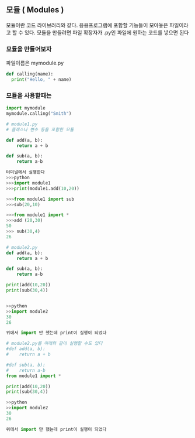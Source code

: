 ## 모듈 ( Modules )
모듈이란 코드 라이브러리와 같다. 
응용프로그램에 포함할 기능들이 모아놓은 파일이라고 할 수 있다.
모듈을 만들려면 파일 확장자가 .py인 파일에 원하는 코드를 넣으면 된다


### 모듈을 만들어보자
파일이름은 mymodule.py
```python
def calling(name):
  print("Hello, " + name)
```
### 모듈을 사용할때는 
```python
import mymodule
mymodule.calling("Smith")
```

``` python
# module1.py
# 클래스나 변수 등을 포함한 모듈

def add(a, b):
    return a + b

def sub(a, b): 
    return a-b

터미널에서 실행한다
>>>python
>>>import module1
>>>print(module1.add(10,20))

>>>from module1 import sub
>>>sub(20,10)

>>>from module1 import *
>>>add (20,30)
50
>>> sub(30,4)
26
```

``` python
# module2.py
def add(a, b):
    return a + b

def sub(a, b): 
    return a-b

print(add(10,20))
print(sub(30,4))


>>python
>>import module2
30
26

위에서 import 만 했는데 print이 실행이 되었다
```

``` python
# module2.py를 아래와 같이 실행할 수도 있다
#def add(a, b):
#    return a + b

#def sub(a, b): 
#    return a-b
from module1 import *

print(add(10,20))
print(sub(30,4))

>>python
>>import module2
30
26

위에서 import 만 했는데 print이 실행이 되었다
```


